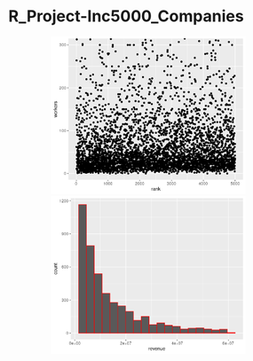 # R_Project-Inc5000_Companies


<p align="center">
  <img src="Scatter plot_using ggplot2.png" width="350" title="hover text">
  <img src="Histogram_plot_using ggplot2.png" width="350" alt="accessibility text">
</p>

